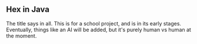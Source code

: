 ## Hex in Java ##

The title says in all. This is for a school project, and is in its early stages. Eventually, things like an AI will be added, but it's purely human vs human at the moment.
